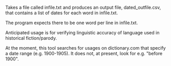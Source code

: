 Takes a file called infile.txt and produces an output file, dated_outfile.csv, that contains a list of dates for each word in infile.txt.

The program expects there to be one word per line in infile.txt.

Anticipated usage is for verifying linguistic accuracy of language used in historical fiction/parody.

At the moment, this tool searches for usages on dictionary.com that specify a date range (e.g. 1900-1905). It does not, at present, look for e.g. "before 1900".